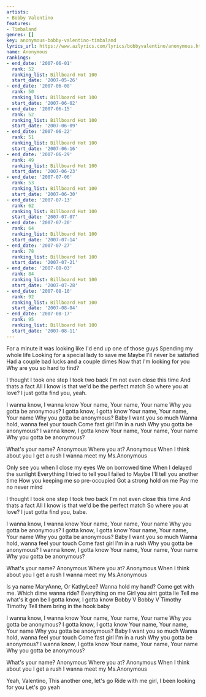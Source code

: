 ```yaml
---
artists:
- Bobby Valentino
features:
- Timbaland
genres: []
key: anonymous-bobby-valentino-timbaland
lyrics_url: https://www.azlyrics.com/lyrics/bobbyvalentino/anonymous.html
name: Anonymous
rankings:
- end_date: '2007-06-01'
  rank: 52
  ranking_list: Billboard Hot 100
  start_date: '2007-05-26'
- end_date: '2007-06-08'
  rank: 50
  ranking_list: Billboard Hot 100
  start_date: '2007-06-02'
- end_date: '2007-06-15'
  rank: 52
  ranking_list: Billboard Hot 100
  start_date: '2007-06-09'
- end_date: '2007-06-22'
  rank: 51
  ranking_list: Billboard Hot 100
  start_date: '2007-06-16'
- end_date: '2007-06-29'
  rank: 49
  ranking_list: Billboard Hot 100
  start_date: '2007-06-23'
- end_date: '2007-07-06'
  rank: 53
  ranking_list: Billboard Hot 100
  start_date: '2007-06-30'
- end_date: '2007-07-13'
  rank: 62
  ranking_list: Billboard Hot 100
  start_date: '2007-07-07'
- end_date: '2007-07-20'
  rank: 64
  ranking_list: Billboard Hot 100
  start_date: '2007-07-14'
- end_date: '2007-07-27'
  rank: 78
  ranking_list: Billboard Hot 100
  start_date: '2007-07-21'
- end_date: '2007-08-03'
  rank: 84
  ranking_list: Billboard Hot 100
  start_date: '2007-07-28'
- end_date: '2007-08-10'
  rank: 92
  ranking_list: Billboard Hot 100
  start_date: '2007-08-04'
- end_date: '2007-08-17'
  rank: 95
  ranking_list: Billboard Hot 100
  start_date: '2007-08-11'
---
```


 
For a minute it was looking like 
I'd end up one of those guys
Spending my whole life
Looking for a special lady to save me
Maybe I'll never be satisfied 
Had a couple bad lucks and a couple dimes
Now that I'm looking for you
Why are you so hard to find?

I thought I took one step
I took two back
I'm not even close this time
And thats a fact
All I know is that we'd be the perfect match
So where you at love? 
I just gotta find you, yeah.

I wanna know, I wanna know
Your name, Your name, Your name
Why you gotta be anonymous?
I gotta know, I gotta know
Your name, Your name, Your name
Why you gotta be anonymous?
Baby I want you so much
Wanna hold, wanna feel your touch
Come fast girl I'm in a rush
Why you gotta be anonymous?
I wanna know, I gotta know
Your name, Your name, Your name
Why you gotta be anonymous?


What's your name?
Anonymous
Where you at?
Anonymous
When I think about you I get a rush
I wanna meet my Ms.Anonymous

 
Only see you when I close my eyes
We on borrowed time 
When I delayed the sunlight
Everything I tried to tell you I failed to
Maybe I'll tell you another time
How you keeping me so pre-occupied
Got a strong hold on me
Pay me no never mind

I thought I took one step
I took two back
I'm not even close this time
And thats a fact
All I know is that we'd be the perfect match
So where you at love? 
I just gotta find you, babe.

I wanna know, I wanna know
Your name, Your name, Your name
Why you gotta be anonymous?
I gotta know, I gotta know
Your name, Your name, Your name
Why you gotta be anonymous?
Baby I want you so much
Wanna hold, wanna feel your touch
Come fast girl I'm in a rush
Why you gotta be anonymous?
I wanna know, I gotta know
Your name, Your name, Your name
Why you gotta be anonymous?

What's your name?
Anonymous
Where you at?
Anonymous
When I think about you I get a rush
I wanna meet my Ms.Anonymous


Is ya name MaryAnne, 
Or KathyLee? 
Wanna hold my hand?
Come get with me.
Which dime wanna ride?
Everything on me 
Girl you aint gotta lie
Tell me what's it gon be
I gotta know, I gotta know 
Bobby V Bobby V Timothy Timothy
Tell them bring in the hook baby

I wanna know, I wanna know
Your name, Your name, Your name
Why you gotta be anonymous?
I gotta know, I gotta know
Your name, Your name, Your name
Why you gotta be anonymous?
Baby I want you so much
Wanna hold, wanna feel your touch
Come fast girl I'm in a rush
Why you gotta be anonymous?
I wanna know, I gotta know
Your name, Your name, Your name
Why you gotta be anonymous?

What's your name?
Anonymous
Where you at?
Anonymous
When I think about you I get a rush
I wanna meet my Ms.Anonymous

Yeah, Valentino, This another one, let's go
Ride with me girl, I been looking for you
Let's go yeah



